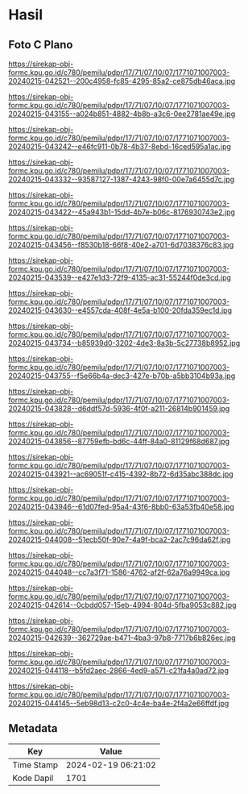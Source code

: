 # Hasil

## Foto C Plano

https://sirekap-obj-formc.kpu.go.id/c780/pemilu/pdpr/17/71/07/10/07/1771071007003-20240215-042521--200c4958-fc85-4295-85a2-ce875db46aca.jpg

https://sirekap-obj-formc.kpu.go.id/c780/pemilu/pdpr/17/71/07/10/07/1771071007003-20240215-043155--a024b851-4882-4b8b-a3c6-0ee2781ae49e.jpg

https://sirekap-obj-formc.kpu.go.id/c780/pemilu/pdpr/17/71/07/10/07/1771071007003-20240215-043242--e46fc911-0b78-4b37-8ebd-16ced595a1ac.jpg

https://sirekap-obj-formc.kpu.go.id/c780/pemilu/pdpr/17/71/07/10/07/1771071007003-20240215-043332--93587127-1387-4243-98f0-00e7a6455d7c.jpg

https://sirekap-obj-formc.kpu.go.id/c780/pemilu/pdpr/17/71/07/10/07/1771071007003-20240215-043422--45a943b1-15dd-4b7e-b06c-8176930743e2.jpg

https://sirekap-obj-formc.kpu.go.id/c780/pemilu/pdpr/17/71/07/10/07/1771071007003-20240215-043456--f8530b18-66f8-40e2-a701-6d7038376c83.jpg

https://sirekap-obj-formc.kpu.go.id/c780/pemilu/pdpr/17/71/07/10/07/1771071007003-20240215-043539--e427e1d3-72f9-4135-ac31-55244f0de3cd.jpg

https://sirekap-obj-formc.kpu.go.id/c780/pemilu/pdpr/17/71/07/10/07/1771071007003-20240215-043630--e4557cda-408f-4e5a-b100-20fda359ec1d.jpg

https://sirekap-obj-formc.kpu.go.id/c780/pemilu/pdpr/17/71/07/10/07/1771071007003-20240215-043734--b85939d0-3202-4de3-8a3b-5c27738b8952.jpg

https://sirekap-obj-formc.kpu.go.id/c780/pemilu/pdpr/17/71/07/10/07/1771071007003-20240215-043755--f5e66b4a-dec3-427e-b70b-a5bb3104b93a.jpg

https://sirekap-obj-formc.kpu.go.id/c780/pemilu/pdpr/17/71/07/10/07/1771071007003-20240215-043828--d6ddf57d-5936-4f0f-a211-26814b901459.jpg

https://sirekap-obj-formc.kpu.go.id/c780/pemilu/pdpr/17/71/07/10/07/1771071007003-20240215-043856--87759efb-bd6c-44ff-84a0-81129f68d687.jpg

https://sirekap-obj-formc.kpu.go.id/c780/pemilu/pdpr/17/71/07/10/07/1771071007003-20240215-043921--ac69051f-c415-4392-8b72-6d35abc388dc.jpg

https://sirekap-obj-formc.kpu.go.id/c780/pemilu/pdpr/17/71/07/10/07/1771071007003-20240215-043946--61d07fed-95a4-43f6-8bb0-63a53fb40e58.jpg

https://sirekap-obj-formc.kpu.go.id/c780/pemilu/pdpr/17/71/07/10/07/1771071007003-20240215-044008--51ecb50f-90e7-4a9f-bca2-2ac7c96da62f.jpg

https://sirekap-obj-formc.kpu.go.id/c780/pemilu/pdpr/17/71/07/10/07/1771071007003-20240215-044048--cc7a3f71-1586-4762-af2f-62a76a9949ca.jpg

https://sirekap-obj-formc.kpu.go.id/c780/pemilu/pdpr/17/71/07/10/07/1771071007003-20240215-042614--0cbdd057-15eb-4994-804d-5fba9053c882.jpg

https://sirekap-obj-formc.kpu.go.id/c780/pemilu/pdpr/17/71/07/10/07/1771071007003-20240215-042639--362729ae-b471-4ba3-97b8-7717b6b826ec.jpg

https://sirekap-obj-formc.kpu.go.id/c780/pemilu/pdpr/17/71/07/10/07/1771071007003-20240215-044118--b5fd2aec-2866-4ed9-a571-c21fa4a0ad72.jpg

https://sirekap-obj-formc.kpu.go.id/c780/pemilu/pdpr/17/71/07/10/07/1771071007003-20240215-044145--5eb98d13-c2c0-4c4e-ba4e-2f4a2e66ffdf.jpg


## Metadata

| Key        | Value               |
| ---------- | ------------------- |
| Time Stamp | 2024-02-19 06:21:02 |
| Kode Dapil | 1701                |



